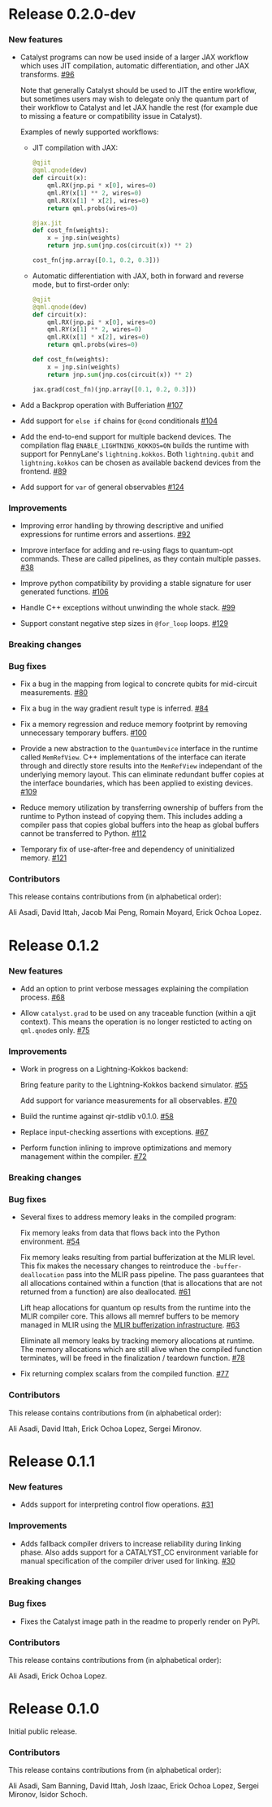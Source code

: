 # Release 0.2.0-dev

<h3>New features</h3>

* Catalyst programs can now be used inside of a larger JAX workflow which uses JIT compilation,
  automatic differentiation, and other JAX transforms.
  [#96](https://github.com/PennyLaneAI/catalyst/pull/96)

  Note that generally Catalyst should be used to JIT the entire workflow, but sometimes users may
  wish to delegate only the quantum part of their workflow to Catalyst and let JAX handle the rest
  (for example due to missing a feature or compatibility issue in Catalyst).

  Examples of newly supported workflows:

   * JIT compilation with JAX:

     ```py
     @qjit
     @qml.qnode(dev)
     def circuit(x):
         qml.RX(jnp.pi * x[0], wires=0)
         qml.RY(x[1] ** 2, wires=0)
         qml.RX(x[1] * x[2], wires=0)
         return qml.probs(wires=0)

     @jax.jit
     def cost_fn(weights):
         x = jnp.sin(weights)
         return jnp.sum(jnp.cos(circuit(x)) ** 2)

     cost_fn(jnp.array([0.1, 0.2, 0.3]))
     ```

   * Automatic differentiation with JAX, both in forward and reverse mode, but to first-order only:

     ```py
     @qjit
     @qml.qnode(dev)
     def circuit(x):
         qml.RX(jnp.pi * x[0], wires=0)
         qml.RY(x[1] ** 2, wires=0)
         qml.RX(x[1] * x[2], wires=0)
         return qml.probs(wires=0)

     def cost_fn(weights):
         x = jnp.sin(weights)
         return jnp.sum(jnp.cos(circuit(x)) ** 2)

     jax.grad(cost_fn)(jnp.array([0.1, 0.2, 0.3]))
     ```

* Add a Backprop operation with Bufferiation
  [#107](https://github.com/PennyLaneAI/catalyst/pull/107)

* Add support for ``else if`` chains for ``@cond`` conditionals
  [#104](https://github.com/PennyLaneAI/catalyst/pull/104)

* Add the end-to-end support for multiple backend devices. The compilation flag
  ``ENABLE_LIGHTNING_KOKKOS=ON`` builds the runtime with support for PennyLane's
  ``lightning.kokkos``. Both ``lightning.qubit`` and ``lightning.kokkos`` can be
  chosen as available backend devices from the frontend.
  [#89](https://github.com/PennyLaneAI/catalyst/pull/89)

* Add support for ``var`` of general observables
  [#124](https://github.com/PennyLaneAI/catalyst/pull/124)

<h3>Improvements</h3>

* Improving error handling by throwing descriptive and unified expressions for runtime
  errors and assertions.
  [#92](https://github.com/PennyLaneAI/catalyst/pull/92)

* Improve interface for adding and re-using flags to quantum-opt commands.
  These are called pipelines, as they contain multiple passes.
  [#38](https://github.com/PennyLaneAI/catalyst/pull/38)

* Improve python compatibility by providing a stable signature for user generated functions.
  [#106](https://github.com/PennyLaneAI/catalyst/pull/106)

* Handle C++ exceptions without unwinding the whole stack.
  [#99](https://github.com/PennyLaneAI/catalyst/pull/99)

* Support constant negative step sizes in ``@for_loop`` loops.
  [#129](https://github.com/PennyLaneAI/catalyst/pull/129)

<h3>Breaking changes</h3>

<h3>Bug fixes</h3>

* Fix a bug in the mapping from logical to concrete qubits for mid-circuit measurements.
  [#80](https://github.com/PennyLaneAI/catalyst/pull/80)

* Fix a bug in the way gradient result type is inferred.
  [#84](https://github.com/PennyLaneAI/catalyst/pull/84)

* Fix a memory regression and reduce memory footprint by removing unnecessary temporary buffers.
  [#100](https://github.com/PennyLaneAI/catalyst/pull/100)

* Provide a new abstraction to the ``QuantumDevice`` interface in the runtime called ``MemRefView``.
  C++ implementations of the interface can iterate through and directly store results into the
  ``MemRefView`` independant of the underlying memory layout. This can eliminate redundant buffer
  copies at the interface boundaries, which has been applied to existing devices.
  [#109](https://github.com/PennyLaneAI/catalyst/pull/109)

* Reduce memory utilization by transferring ownership of buffers from the runtime to Python instead
  of copying them. This includes adding a compiler pass that copies global buffers into the heap
  as global buffers cannot be transferred to Python.
  [#112](https://github.com/PennyLaneAI/catalyst/pull/112)

* Temporary fix of use-after-free and dependency of uninitialized memory.
  [#121](https://github.com/PennyLaneAI/catalyst/pull/121)

<h3>Contributors</h3>

This release contains contributions from (in alphabetical order):

Ali Asadi,
David Ittah,
Jacob Mai Peng,
Romain Moyard,
Erick Ochoa Lopez.

# Release 0.1.2

<h3>New features</h3>

* Add an option to print verbose messages explaining the compilation process.
  [#68](https://github.com/PennyLaneAI/catalyst/pull/68)

* Allow ``catalyst.grad`` to be used on any traceable function (within a qjit context).
  This means the operation is no longer resticted to acting on ``qml.qnode``s only.
  [#75](https://github.com/PennyLaneAI/catalyst/pull/75)


<h3>Improvements</h3>

* Work in progress on a Lightning-Kokkos backend:

  Bring feature parity to the Lightning-Kokkos backend simulator.
  [#55](https://github.com/PennyLaneAI/catalyst/pull/55)

  Add support for variance measurements for all observables.
  [#70](https://github.com/PennyLaneAI/catalyst/pull/70)

* Build the runtime against qir-stdlib v0.1.0.
  [#58](https://github.com/PennyLaneAI/catalyst/pull/58)

* Replace input-checking assertions with exceptions.
  [#67](https://github.com/PennyLaneAI/catalyst/pull/67)

* Perform function inlining to improve optimizations and memory management within the compiler.
  [#72](https://github.com/PennyLaneAI/catalyst/pull/72)

<h3>Breaking changes</h3>

<h3>Bug fixes</h3>

* Several fixes to address memory leaks in the compiled program:

  Fix memory leaks from data that flows back into the Python environment.
  [#54](https://github.com/PennyLaneAI/catalyst/pull/54)

  Fix memory leaks resulting from partial bufferization at the MLIR level. This fix makes the
  necessary changes to reintroduce the ``-buffer-deallocation`` pass into the MLIR pass pipeline.
  The pass guarantees that all allocations contained within a function (that is allocations that are
  not returned from a function) are also deallocated.
  [#61](https://github.com/PennyLaneAI/catalyst/pull/61)

  Lift heap allocations for quantum op results from the runtime into the MLIR compiler core. This
  allows all memref buffers to be memory managed in MLIR using the
  [MLIR bufferization infrastructure](https://mlir.llvm.org/docs/Bufferization/).
  [#63](https://github.com/PennyLaneAI/catalyst/pull/63)

  Eliminate all memory leaks by tracking memory allocations at runtime. The memory allocations
  which are still alive when the compiled function terminates, will be freed in the
  finalization / teardown function.
  [#78](https://github.com/PennyLaneAI/catalyst/pull/78)

* Fix returning complex scalars from the compiled function.
  [#77](https://github.com/PennyLaneAI/catalyst/pull/77)

<h3>Contributors</h3>

This release contains contributions from (in alphabetical order):

Ali Asadi,
David Ittah,
Erick Ochoa Lopez,
Sergei Mironov.

# Release 0.1.1

<h3>New features</h3>

* Adds support for interpreting control flow operations.
  [#31](https://github.com/PennyLaneAI/catalyst/pull/31)

<h3>Improvements</h3>

* Adds fallback compiler drivers to increase reliability during linking phase. Also adds support for a
  CATALYST_CC environment variable for manual specification of the compiler driver used for linking.
  [#30](https://github.com/PennyLaneAI/catalyst/pull/30)

<h3>Breaking changes</h3>

<h3>Bug fixes</h3>

* Fixes the Catalyst image path in the readme to properly render on PyPI.

<h3>Contributors</h3>

This release contains contributions from (in alphabetical order):

Ali Asadi,
Erick Ochoa Lopez.

# Release 0.1.0

Initial public release.

<h3>Contributors</h3>

This release contains contributions from (in alphabetical order):

Ali Asadi,
Sam Banning,
David Ittah,
Josh Izaac,
Erick Ochoa Lopez,
Sergei Mironov,
Isidor Schoch.
